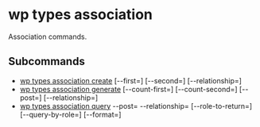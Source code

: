 # wp types association

Association commands.

## Subcommands

- [wp types association create](association/create.md) \[--first=<string>] \[--second=<string>] \[--relationship=<string>]
- [wp types association generate](association/generate.md) \[--count-first=<number>] \[--count-second=<number>] \[--post=<number>] \[--relationship=<string>]
- [wp types association query](association/query.md) --post=<number> --relationship=<string> \[--role-to-return=<string>\] \[--query-by-role=<string>\] \[--format=<format>\]

